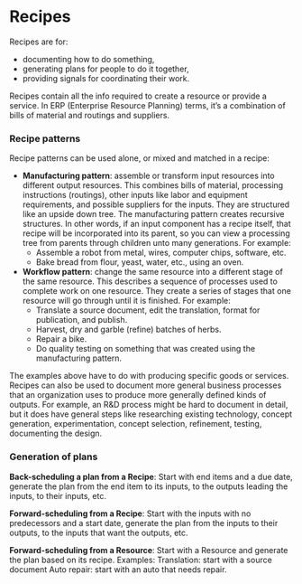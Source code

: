 # Recipes

Recipes are for:
* documenting how to do something,
* generating plans for people to do it together,
* providing signals for coordinating their work.

Recipes contain all the info required to create a resource or provide a service.  In ERP (Enterprise Resource Planning) terms, it’s a combination of bills of material and routings and suppliers.

### Recipe patterns

Recipe patterns can be used alone, or mixed and matched in a recipe:
* <b>Manufacturing pattern</b>: assemble or transform input resources into different output resources. This combines bills of material, processing instructions (routings), other inputs like labor and equipment requirements, and possible suppliers for the inputs.  They are structured like an upside down tree. The manufacturing pattern creates recursive structures. In other words, if an input component has a recipe itself, that recipe will be incorporated into its parent, so you can view a processing tree from parents through children unto many generations.  For example:
    * Assemble a robot from metal, wires, computer chips, software, etc.
    * Bake bread from flour, yeast, water, etc., using an oven.
* <b>Workflow pattern</b>: change the same resource into a different stage of the same resource. This describes a sequence of processes used to complete work on one resource.  They create a series of stages that one resource will go through until it is finished. For example:
    * Translate a source document, edit the translation, format for publication, and publish.
    * Harvest, dry and garble (refine) batches of herbs.
    * Repair a bike.
    * Do quality testing on something that was created using the manufacturing pattern.

The examples above have to do with producing specific goods or services.  Recipes can also be used to document more general business processes that an organization uses to produce more generally defined kinds of outputs.  For example, an R&D process might be hard to document in detail, but it does have general steps like researching existing technology, concept generation, experimentation, concept selection, refinement, testing, documenting the design. 


### Generation of plans

<b>Back-scheduling a plan from a Recipe</b>:
Start with end items and a due date, generate the plan from the end item to its inputs, to the outputs leading the inputs, to their inputs, etc.

<b>Forward-scheduling from a Recipe</b>:
Start with the inputs with no predecessors and a start date, generate the plan from the inputs to their outputs, to the inputs that want the outputs, etc.

<b>Forward-scheduling from a Resource</b>:
Start with a Resource and generate the plan based on its recipe.  Examples: 
    Translation: start with a source document
    Auto repair: start with an auto that needs repair.


